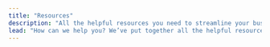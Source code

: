 ```yaml
---
title: "Resources"
description: "All the helpful resources you need to streamline your business, including documentation, our API for developers, and success stories (case studies) from happy clients who’ve used Stock2Shop to seamlessly integrate their ERP or accounting system and their e-commerce website."
lead: "How can we help you? We’ve put together all the helpful resources and information we think you’ll need to streamline your workflow. Still have questions? Please contact us, we’d love to answer them."
---
```


